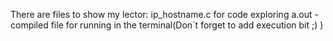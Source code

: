 There are files to show my lector:
ip_hostname.c for code exploring
a.out - compiled file for running in the terminal(Don`t forget to add execution bit ;) )
